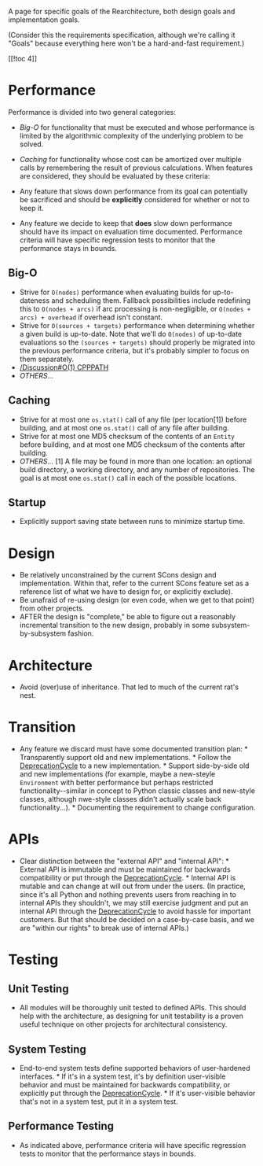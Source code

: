 
A page for specific goals of the Rearchitecture, both design goals and implementation goals. 

(Consider this the requirements specification, although we're calling it "Goals" because everything here won't be a hard-and-fast requirement.) 

[[!toc 4]] 


# Performance

Performance is divided into two general categories: 

   * _Big-O_ for functionality that must be executed and whose performance is limited by the algorithmic complexity of the underlying problem to be solved. 
   * _Caching_ for functionality whose cost can be amortized over multiple calls by remembering the result of previous calculations. 
When features are considered, they should be evaluated by these criteria: 

   * Any feature that slows down performance from its goal can potentially be sacrificed and should be **explicitly** considered for whether or not to keep it. 
   * Any feature we decide to keep that **does** slow down performance should have its impact on evaluation time documented. 
Performance criteria will have specific regression tests to monitor that the performance stays in bounds. 


## Big-O

   * Strive for `O(nodes)` performance when evaluating builds for up-to-dateness and scheduling them.  Fallback possibilities include redefining this to `O(nodes + arcs)` if arc processing is non-negligible, or `O(nodes + arcs) + overhead` if overhead isn't constant. 
   * Strive for `O(sources + targets)` performance when determining whether a given build is up-to-date.  Note that we'll do `O(nodes)` of up-to-date evaluations so the `(sources + targets)` should properly be migrated into the previous performance criteria, but it's probably simpler to focus on them separately. 
   * [/Discussion#O(1) CPPPATH](DeveloperGuide/ReArchitecture/Goals/Discussion) 
   * _OTHERS..._ 

## Caching

   * Strive for at most one `os.stat()` call of any file (per location[1]) before building, and at most one `os.stat()` call of any file after building. 
   * Strive for at most one MD5 checksum of the contents of an `Entity` before building, and at most one MD5 checksum of the contents after building. 
   * _OTHERS..._ 
[1] A file may be found in more than one location: an optional build directory, a working directory, and any number of repositories.  The goal is at most one `os.stat()` call in each of the possible locations. 


## Startup

   * Explicitly support saving state between runs to minimize startup time. 

# Design

   * Be relatively unconstrained by the current SCons design and implementation.  Within that, refer to the current SCons feature set as a reference list of what we have to design for, or explicitly exclude). 
   * Be unafraid of re-using design (or even code, when we get to that point) from other projects. 
   * AFTER the design is "complete," be able to figure out a reasonably incremental transition to the new design, probably in some subsystem-by-subsystem fashion. 

# Architecture

   * Avoid (over)use of inheritance.  That led to much of the current rat's nest. 

# Transition

   * Any feature we discard must have some documented transition plan: 
         * Transparently support old and new implementations. 
         * Follow the [DeprecationCycle](DeprecationCycle) to a new implementation. 
         * Support side-by-side old and new implementations (for example, maybe a new-steyle `Environment` with better performance but perhaps restricted functionality--similar in concept to Python classic classes and new-style classes, although nwe-style classes didn't actually scale back functionality...). 
         * Documenting the requirement to change configuration. 

# APIs

   * Clear distinction between the "external API" and "internal API": 
         * External API is immutable and must be maintained for backwards compatibility or put through the [DeprecationCycle](DeprecationCycle). 
         * Internal API is mutable and can change at will out from under the users.  (In practice, since it's all Python and nothing prevents users from reaching in to internal APIs they shouldn't, we may still exercise judgment and put an internal API through the [DeprecationCycle](DeprecationCycle) to avoid hassle for important customers.  But that should be decided on a case-by-case basis, and we are "within our rights" to break use of internal APIs.) 

# Testing


## Unit Testing

   * All modules will be thoroughly unit tested to defined APIs.  This should help with the architecture, as designing for unit testability is a proven useful technique on other projects for architectural consistency. 

## System Testing

   * End-to-end system tests define supported behaviors of user-hardened interfaces. 
         * If it's in a system test, it's by definition user-visible behavior and must be maintained for backwards compatibility, or explicitly put through the [DeprecationCycle](DeprecationCycle). 
         * If it's user-visible behavior that's not in a system test, put it in a system test. 

## Performance Testing

   * As indicated above, performance criteria will have specific regression tests to monitor that the performance stays in bounds. 
